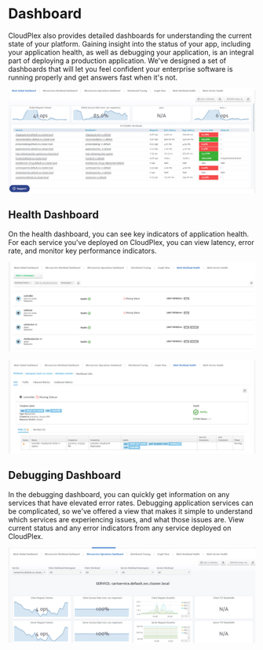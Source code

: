 # Dashboard

CloudPlex also provides detailed dashboards for understanding the current state of your platform. Gaining insight into the status of your app, including your application health, as well as debugging your application, is an integral part of deploying a production application. We've designed a set of dashboards that will let you feel confident your enterprise software is running properly and get answers fast when it's not. 

![1](imgs/1.jpg)

## Health Dashboard

On the health dashboard, you can see key indicators of application health. For each service you've deployed on CloudPlex, you can view latency, error rate, and monitor key performance indicators. 

![2](imgs/2.jpg)

![3](imgs/3.jpg)


## Debugging Dashboard

In the debugging dashboard, you can quickly get information on any services that have elevated error rates. Debugging application services can be complicated, so we've offered a view that makes it simple to understand which services are experiencing issues, and what those issues are. View current status and any error indicators from any service deployed on CloudPlex. 

![4](imgs/4.jpg)